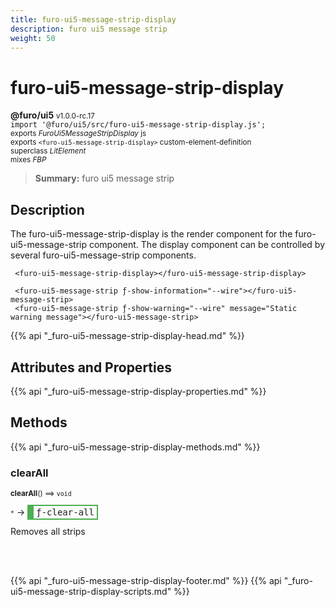 ```yaml
---
title: furo-ui5-message-strip-display
description: furo ui5 message strip
weight: 50
---
```


# furo-ui5-message-strip-display
**@furo/ui5** <small>v1.0.0-rc.17</small>
<br>`import '@furo/ui5/src/furo-ui5-message-strip-display.js';`<small>
<br>exports *FuroUi5MessageStripDisplay* js
<br>exports `<furo-ui5-message-strip-display>` custom-element-definition
<br>superclass *LitElement*
<br> mixes *FBP*</small>

> **Summary:** furo ui5 message strip

## Description

The furo-ui5-message-strip-display is the render component for the furo-ui5-message-strip component.
The display component can be controlled by several furo-ui5-message-strip components.

```
 <furo-ui5-message-strip-display></furo-ui5-message-strip-display>

 <furo-ui5-message-strip ƒ-show-information="--wire"></furo-ui5-message-strip>
 <furo-ui5-message-strip ƒ-show-warning="--wire" message="Static warning message"></furo-ui5-message-strip>
```

{{% api "_furo-ui5-message-strip-display-head.md" %}}

## Attributes and Properties
{{% api "_furo-ui5-message-strip-display-properties.md" %}}








## Methods
{{% api "_furo-ui5-message-strip-display-methods.md" %}}



### **clearAll**
<small>**clearAll**() ⟹ `void`</small>

<small>`*`</small> →
<span  style="border-width:2px 2px 2px 10px; border-style: solid;border-color:  rgb(76, 175, 80);font-family:monospace; padding:2px 4px;">ƒ-clear-all</span>

Removes all strips

<br><br>







{{% api "_furo-ui5-message-strip-display-footer.md" %}}
{{% api "_furo-ui5-message-strip-display-scripts.md" %}}
